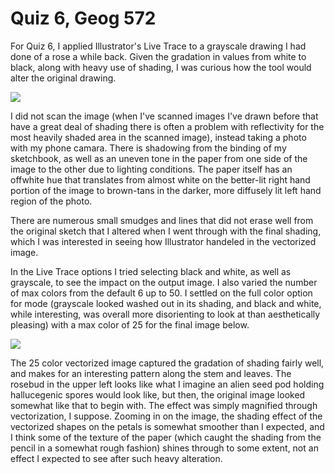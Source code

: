 # Quiz 6, Geog 572

For Quiz 6, I applied Illustrator's Live Trace to a grayscale drawing I had done of a rose a while back. Given the gradation in values from white to black, along with heavy use of shading, I was curious how the tool would alter the original drawing. 

![](img/roseorig.png)

I did not scan the image (when I've scanned images I've drawn before that have a great deal of shading there is often a problem with reflectivity for the most heavily shaded area in the scanned image), instead taking a photo with my phone camara. There is shadowing from the binding of my sketchbook, as well as an uneven tone in the paper from one side of the image to the other due to lighting conditions. The paper itself has an offwhite hue that translates from almost white on the better-lit right hand portion of the image to brown-tans in the darker, more diffusely lit left hand region of the photo.

There are numerous small smudges and lines that did not erase well from the original sketch that I altered when I went through with the final shading, which I was interested in seeing how Illustrator handeled in the vectorized image.

In the Live Trace options I tried selecting black and white, as well as grayscale, to see the impact on the output image. I also varied the number of max colors from the default 6 up to 50. I settled on the full color option for mode (grayscale looked washed out in its shading, and black and white, while interesting, was overall more disorienting to look at than aesthetically pleasing) with a max color of 25 for the final image below.

![](img/rose.svg)

The 25 color vectorized image captured the gradation of shading fairly well, and makes for an interesting pattern along the stem and leaves. The rosebud in the upper left looks like what I imagine an alien seed pod holding hallucegenic spores would look like, but then, the original image looked somewhat like that to begin with. The effect was simply magnified through vectorization, I suppose. Zooming in on the image, the shading effect of the vectorized shapes on the petals is somewhat smoother than I expected, and I think some of the texture of the paper (which caught the shading from the pencil in a somewhat rough fashion) shines through to some extent, not an effect I expected to see after such heavy alteration.
